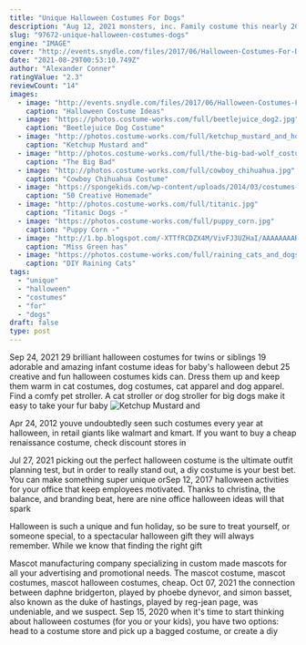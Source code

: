 ```yaml
---
title: "Unique Halloween Costumes For Dogs"
description: "Aug 12, 2021 monsters, inc. Family costume this nearly 20-year-old pixar film provides great inspiration for one of the cutest, most colorful family halloween costumes. As casa jackson"
slug: "97672-unique-halloween-costumes-dogs"
engine: "IMAGE"
cover: "http://events.snydle.com/files/2017/06/Halloween-Costumes-For-Dogs-8.jpg"
date: "2021-08-29T00:53:10.749Z"
author: "Alexander Conner"
ratingValue: "2.3"
reviewCount: "14"
images:
  - image: "http://events.snydle.com/files/2017/06/Halloween-Costumes-For-Dogs-8.jpg"
    caption: "Halloween Costume Ideas"
  - image: "https://photos.costume-works.com/full/beetlejuice_dog2.jpg"
    caption: "Beetlejuice Dog Costume"
  - image: "http://photos.costume-works.com/full/ketchup_mustard_and_hot_dogs.jpg"
    caption: "Ketchup Mustard and"
  - image: "http://photos.costume-works.com/full/the-big-bad-wolf_costume.jpg"
    caption: "The Big Bad"
  - image: "http://photos.costume-works.com/full/cowboy_chihuahua.jpg"
    caption: "Cowboy Chihuahua Costume"
  - image: "https://spongekids.com/wp-content/uploads/2014/03/costumes-for-kids/41-peacock-kid-costume-idea.jpg"
    caption: "50 Creative Homemade"
  - image: "http://photos.costume-works.com/full/titanic.jpg"
    caption: "Titanic Dogs -"
  - image: "https://photos.costume-works.com/full/puppy_corn.jpg"
    caption: "Puppy Corn -"
  - image: "http://1.bp.blogspot.com/-XTTfRCDZX4M/VivFJ3UZHaI/AAAAAAAARfY/a2y1ZkeQJn4/s3200/Easy-DIY-Halloween-Costume-Ideas-62.jpg"
    caption: "Miss Green has"
  - image: "https://photos.costume-works.com/full/raining_cats_and_dogs3.jpg"
    caption: "DIY Raining Cats"
tags:
  - "unique"
  - "halloween"
  - "costumes"
  - "for"
  - "dogs"
draft: false
type: post
---
```


Sep 24, 2021 29 brilliant halloween costumes for twins or siblings 19 adorable and amazing infant costume ideas for baby's halloween debut 25 creative and fun halloween costumes kids can. Dress them up and keep them warm in cat costumes, dog costumes, cat apparel and dog apparel. Find a comfy pet stroller. A cat stroller or dog stroller for big dogs make it easy to take your fur baby
![Ketchup Mustard and](http://photos.costume-works.com/full/ketchup_mustard_and_hot_dogs.jpg "Ketchup Mustard and")

Apr 24, 2012 youve undoubtedly seen such costumes every year at halloween, in retail giants like walmart and kmart. If you want to buy a cheap renaissance costume, check discount stores in
<!--inArticleAds-->

<!--galleryOne-->

Jul 27, 2021 picking out the perfect halloween costume is the ultimate outfit planning test, but in order to really stand out, a diy costume is your best bet. You can make something super unique orSep 12, 2017 halloween activities for your office that keep employees motivated. Thanks to christina, the balance, and branding beat, here are nine office halloween ideas will that spark
<!--inArticleAds-->

<!--galleryTwo-->

Halloween is such a unique and fun holiday, so be sure to treat yourself, or someone special, to a spectacular halloween gift they will always remember. While we know that finding the right gift
<!--galleryThree-->

Mascot manufacturing company specializing in custom made mascots for all your advertising and promotional needs. The mascot costume, mascot costumes, mascot halloween costumes, cheap. Oct 07, 2021 the connection between daphne bridgerton, played by phoebe dynevor, and simon basset, also known as the duke of hastings, played by reg-jean page, was undeniable, and we suspect. Sep 15, 2020 when it's time to start thinking about halloween costumes (for you or your kids), you have two options: head to a costume store and pick up a bagged costume, or create a diy
